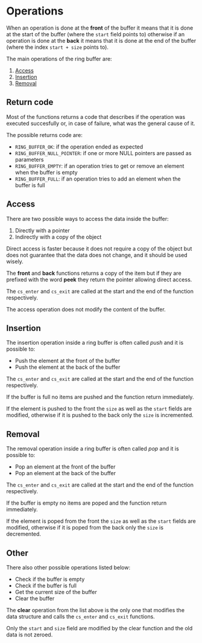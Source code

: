 # Operations

When an operation is done at the **front** of the buffer it means that it is done
at the start of the buffer (where the `start` field points to) otherwise if an
operation is done at the **back** it means that it is done at the end of the buffer
(where the index `start + size` points to).

The main operations of the ring buffer are:

1. [Access](#access)
2. [Insertion](#insertion)
3. [Removal](#removal)

## Return code

Most of the functions returns a code that describes if the operation was executed
succesfully or, in case of failure, what was the general cause of it.

The possible returns code are:

- `RING_BUFFER_OK`: if the operation ended as expected
- `RING_BUFFER_NULL_POINTER`: if one or more NULL pointers are passed as parameters
- `RING_BUFFER_EMPTY`: if an operation tries to get or remove an element when the buffer is empty
- `RING_BUFFER_FULL`: if an operation tries to add an element when the buffer is full

## Access

There are two possible ways to access the data inside the buffer:

1. Directly with a pointer
2. Indirectly with a copy of the object

Direct access is faster because it does not require a copy of the object but does not
guarantee that the data does not change, and it should be used wisely.

The **front** and **back** functions returns a copy of the item but if they are prefixed
with the word **peek** they return the pointer allowing direct access.

The `cs_enter` and `cs_exit` are called at the start and the end of the function respectively.

The access operation does not modify the content of the buffer.

## Insertion

The insertion operation inside a ring buffer is often called *push* and it is possible to:

- Push the element at the front of the buffer
- Push the element at the back of the buffer

The `cs_enter` and `cs_exit` are called at the start and the end of the function respectively.

If the buffer is full no items are pushed and the function return immediately.

If the element is pushed to the front the `size` as well as the `start` fields are modified,
otherwise if it is pushed to the back only the `size` is incremented.

## Removal

The removal operation inside a ring buffer is often called *pop* and it is possible to:

- Pop an element at the front of the buffer
- Pop an element at the back of the buffer

The `cs_enter` and `cs_exit` are called at the start and the end of the function respectively.

If the buffer is empty no items are poped and the function return immediately.

If the element is poped from the front the `size` as well as the `start` fields are modified,
otherwise if it is poped from the back only the `size` is decremented.

## Other

There also other possible operations listed below:

- Check if the buffer is empty
- Check if the buffer is full
- Get the current size of the buffer
- Clear the buffer

The **clear** operation from the list above is the only one that modifies the data structure
and calls the `cs_enter` and `cs_exit` functions.

Only the `start` and `size` field are modified by the clear function and the old data is
not zeroed.

